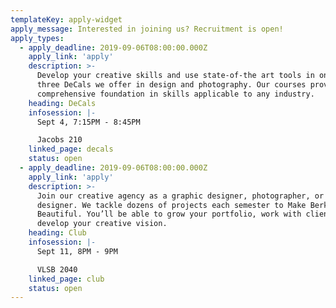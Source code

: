 ```yaml
---
templateKey: apply-widget
apply_message: Interested in joining us? Recruitment is open!
apply_types:
  - apply_deadline: 2019-09-06T08:00:00.000Z
    apply_link: 'apply'
    description: >-
      Develop your creative skills and use state-of-the art tools in one of the
      three DeCals we offer in design and photography. Our courses provide a
      comprehensive foundation in skills applicable to any industry.
    heading: DeCals
    infosession: |-
      Sept 4, 7:15PM - 8:45PM

      Jacobs 210
    linked_page: decals
    status: open
  - apply_deadline: 2019-09-06T08:00:00.000Z
    apply_link: 'apply'
    description: >-
      Join our creative agency as a graphic designer, photographer, or web
      designer. We tackle dozens of projects each semester to Make Berkeley
      Beautiful. You’ll be able to grow your portfolio, work with clients, and
      develop your creative vision.
    heading: Club
    infosession: |-
      Sept 11, 8PM - 9PM

      VLSB 2040
    linked_page: club
    status: open
---
```

